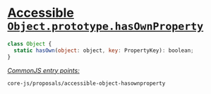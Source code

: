 # [Accessible `Object.prototype.hasOwnProperty`](https://github.com/tc39/proposal-accessible-object-hasownproperty)
```js
class Object {
  static hasOwn(object: object, key: PropertyKey): boolean;
}
```
[*CommonJS entry points:*](/docs/Usage.md#commonjs-api)
```
core-js/proposals/accessible-object-hasownproperty
```
